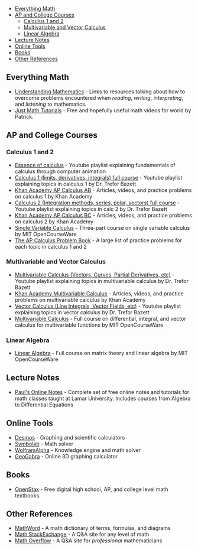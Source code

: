 
- [Everything Math](#everything-math)
- [AP and College Courses](#ap-and-college-courses)
  - [Calculus 1 and 2](#calculus-1-and-2)
  - [Multivariable and Vector Calculus](#multivariable-and-vector-calculus)
  - [Linear Algebra](#linear-algebra)
- [Lecture Notes](#lecture-notes)
- [Online Tools](#online-tools)
- [Books](#books)
- [Other References](#other-references)

## Everything Math
- [Understanding Mathematics](https://github.com/nbro/understanding-math) - Links to resources talking about how to overcome problems encountered when *reading*, *writing*, *interpreting*, and *listening* to mathematics.
- [Just Math Tutorials](http://patrickjmt.com) - Free and hopefully useful math videos for world by Patrick. 

## AP and College Courses 

### Calculus 1 and 2
- [Essence of calculus](https://www.youtube.com/watch?v=WUvTyaaNkzM&list=PL0-GT3co4r2wlh6UHTUeQsrf3mlS2lk6x) - Youtube playlist explaining fundamentals of calculus through computer animation
- [Calculus 1 (limits, derivatives, integrals) full course](https://www.youtube.com/watch?v=LWPzHlSBlxI&list=PLHXZ9OQGMqxfT9RMcReZ4WcoVILP4k6-m) - Youtube playlist explaining topics in calculus 1 by Dr. Trefor Bazett
- [Khan Academy AP Calculus AB](https://www.khanacademy.org/math/ap-calculus-ab) - Articles, videos, and practice problems on calculus 1 by Khan Academy
- [Calculus 2 (Integration methods, series, polar, vectors) full course](https://www.youtube.com/watch?v=i4c8n4S-Sp0&list=PLHXZ9OQGMqxc4ySKTIW19TLrT91Ik9M4n) - Youtube playlist explaining topics in calc 2 by Dr. Trefor Bazett
- [Khan Academy AP Calculus BC](https://www.khanacademy.org/math/ap-calculus-bc) - Articles, videos, and practice problems on calculus 2 by Khan Academy
- [Single Variable Calculus](https://ocw.mit.edu/courses/18-01-calculus-i-single-variable-calculus-fall-2020/) - Three-part course on single variable calculus by MIT OpenCourseWare
- [The AP Calculus Problem Book](http://crunchymath.weebly.com/uploads/8/2/4/0/8240213/apcalcprobbook.pdf) - A large list of practice problems for each topic in calculus 1 and 2

### Multivariable and Vector Calculus
- [Multivariable Calculus (Vectors, Curves, Partial Derivatives, etc)](https://www.youtube.com/playlist?list=PLHXZ9OQGMqxc_CvEy7xBKRQr6I214QJcd) - Youtube playlist explaining topics in multivariable calculus by Dr. Trefor Bazett
- [Khan Academy Multivariable Calculus](https://www.khanacademy.org/math/multivariable-calculus) - Articles, videos, and practice problems on multivariable calculus by Khan Academy
- [Vector Calculus (Line Integrals, Vector Fields, etc)](https://www.youtube.com/playlist?list=PLHXZ9OQGMqxfW0GMqeUE1bLKaYor6kbHa) - Youtube playlist explaining topics in vector calculus by Dr. Trefor Bazett
- [Multivariable Calculus](https://ocw.mit.edu/courses/18-02sc-multivariable-calculus-fall-2010/) - Full course on differential, integral, and vector calculus for multivariable functions by MIT OpenCourseWare

### Linear Algebra
- [Linear Algebra](https://ocw.mit.edu/courses/18-06sc-linear-algebra-fall-2011/) - Full course on matrix theory and linear algebra by MIT OpenCourseWare

## Lecture Notes
- [Paul's Online Notes](https://tutorial.math.lamar.edu) - Complete set of free online notes and tutorials for math classes taught at Lamar University. Includes courses from Algebra to Differential Equations

## Online Tools
- [Desmos](https://www.desmos.com) - Graphing and scientific calculators
- [Symbolab](https://www.symbolab.com) - Math solver
- [WolframAlpha](https://www.wolframalpha.com) - Knowledge engine and math solver
- [GeoGabra](https://www.geogebra.org/?lang=en) - Online 3D graphing calculator

## Books
- [OpenStax](https://openstax.org/subjects/math) - Free digital high school, AP, and college level math textbooks.

## Other References
- [MathWord](http://www.mathwords.com) - A math dictionary of terms, formulas, and diagrams
- [Math StackExchange](https://math.stackexchange.com) - A Q&A site for any level of math
- [Math Overflow](https://mathoverflow.net) - A Q&A site for *professional* mathematicians